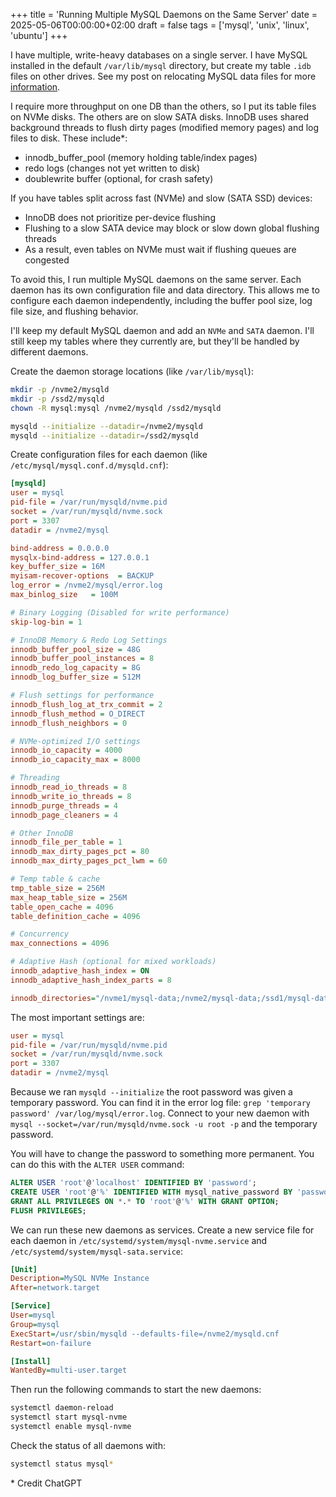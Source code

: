 +++
title = 'Running Multiple MySQL Daemons on the Same Server'
date = 2025-05-06T00:00:00+02:00
draft = false
tags = ['mysql', 'unix', 'linux', 'ubuntu']
+++

I have multiple, write-heavy databases on a single server. I have MySQL installed in the default `/var/lib/mysql` directory, but create my table `.idb` files on other drives. See my post on relocating MySQL data files for more [information](https://danieldutoit.net/posts/2025/mysql-relocate-table-data/).

I require more throughput on one DB than the others, so I put its table files on NVMe disks. The others are on slow SATA disks. InnoDB uses shared background threads to flush dirty pages (modified memory pages) and log files to disk. These include*:

- innodb_buffer_pool (memory holding table/index pages)
- redo logs (changes not yet written to disk)
- doublewrite buffer (optional, for crash safety)

If you have tables split across fast (NVMe) and slow (SATA SSD) devices:

- InnoDB does not prioritize per-device flushing
- Flushing to a slow SATA device may block or slow down global flushing threads
- As a result, even tables on NVMe must wait if flushing queues are congested

To avoid this, I run multiple MySQL daemons on the same server. Each daemon has its own configuration file and data directory. This allows me to configure each daemon independently, including the buffer pool size, log file size, and flushing behavior.

I'll keep my default MySQL daemon and add an `NVMe` and `SATA` daemon. I'll still keep my tables where they currently are, but they'll be handled by different daemons.

Create the daemon storage locations (like `/var/lib/mysql`):

```bash
mkdir -p /nvme2/mysqld
mkdir -p /ssd2/mysqld
chown -R mysql:mysql /nvme2/mysqld /ssd2/mysqld

mysqld --initialize --datadir=/nvme2/mysqld
mysqld --initialize --datadir=/ssd2/mysqld
```

Create configuration files for each daemon (like `/etc/mysql/mysql.conf.d/mysqld.cnf`):

```ini
[mysqld]
user = mysql
pid-file = /var/run/mysqld/nvme.pid
socket = /var/run/mysqld/nvme.sock
port = 3307
datadir = /nvme2/mysql

bind-address = 0.0.0.0
mysqlx-bind-address = 127.0.0.1
key_buffer_size = 16M
myisam-recover-options  = BACKUP
log_error = /nvme2/mysql/error.log
max_binlog_size   = 100M

# Binary Logging (Disabled for write performance)
skip-log-bin = 1

# InnoDB Memory & Redo Log Settings
innodb_buffer_pool_size = 48G
innodb_buffer_pool_instances = 8
innodb_redo_log_capacity = 8G
innodb_log_buffer_size = 512M

# Flush settings for performance
innodb_flush_log_at_trx_commit = 2
innodb_flush_method = O_DIRECT
innodb_flush_neighbors = 0

# NVMe-optimized I/O settings
innodb_io_capacity = 4000
innodb_io_capacity_max = 8000

# Threading
innodb_read_io_threads = 8
innodb_write_io_threads = 8
innodb_purge_threads = 4
innodb_page_cleaners = 4

# Other InnoDB
innodb_file_per_table = 1
innodb_max_dirty_pages_pct = 80
innodb_max_dirty_pages_pct_lwm = 60

# Temp table & cache
tmp_table_size = 256M
max_heap_table_size = 256M
table_open_cache = 4096
table_definition_cache = 4096

# Concurrency
max_connections = 4096

# Adaptive Hash (optional for mixed workloads)
innodb_adaptive_hash_index = ON
innodb_adaptive_hash_index_parts = 8

innodb_directories="/nvme1/mysql-data;/nvme2/mysql-data;/ssd1/mysql-data;/ssd2/mysql-data"
```

The most important settings are:

```ini
user = mysql
pid-file = /var/run/mysqld/nvme.pid
socket = /var/run/mysqld/nvme.sock
port = 3307
datadir = /nvme2/mysql
```

Because we ran `mysqld --initialize` the root password was given a temporary password. You can find it in the error log file: `grep 'temporary password' /var/log/mysql/error.log`. Connect to your new daemon with `mysql --socket=/var/run/mysqld/nvme.sock -u root -p` and the temporary password.

You will have to change the password to something more permanent. You can do this with the `ALTER USER` command:

```sql
ALTER USER 'root'@'localhost' IDENTIFIED BY 'password';
CREATE USER 'root'@'%' IDENTIFIED WITH mysql_native_password BY 'password';
GRANT ALL PRIVILEGES ON *.* TO 'root'@'%' WITH GRANT OPTION;
FLUSH PRIVILEGES;
```

We can run these new daemons as services. Create a new service file for each daemon in `/etc/systemd/system/mysql-nvme.service` and `/etc/systemd/system/mysql-sata.service`:

```ini
[Unit]
Description=MySQL NVMe Instance
After=network.target

[Service]
User=mysql
Group=mysql
ExecStart=/usr/sbin/mysqld --defaults-file=/nvme2/mysqld.cnf
Restart=on-failure

[Install]
WantedBy=multi-user.target
```

Then run the following commands to start the new daemons:

```bash
systemctl daemon-reload
systemctl start mysql-nvme
systemctl enable mysql-nvme
```

Check the status of all daemons with:

```bash
systemctl status mysql*
```

\* Credit ChatGPT
